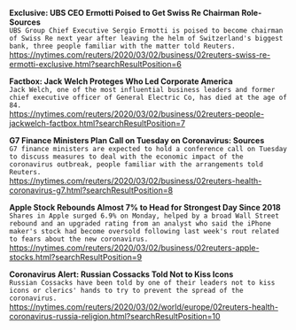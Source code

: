 **Exclusive: UBS CEO Ermotti Poised to Get Swiss Re Chairman Role-Sources**\
`UBS Group Chief Executive Sergio Ermotti is poised to become chairman of Swiss Re next year after leaving the helm of Switzerland's biggest bank, three people familiar with the matter told Reuters.`\
https://nytimes.com/reuters/2020/03/02/business/02reuters-swiss-re-ermotti-exclusive.html?searchResultPosition=6

**Factbox: Jack Welch Proteges Who Led Corporate America**\
`Jack Welch, one of the most influential business leaders and former chief executive officer of General Electric Co, has died at the age of 84.`\
https://nytimes.com/reuters/2020/03/02/business/02reuters-people-jackwelch-factbox.html?searchResultPosition=7

**G7 Finance Ministers Plan Call on Tuesday on Coronavirus: Sources**\
`G7 finance ministers are expected to hold a conference call on Tuesday to discuss measures to deal with the economic impact of the coronavirus outbreak, people familiar with the arrangements told Reuters.`\
https://nytimes.com/reuters/2020/03/02/business/02reuters-health-coronavirus-g7.html?searchResultPosition=8

**Apple Stock Rebounds Almost 7% to Head for Strongest Day Since 2018**\
`Shares in Apple surged 6.9% on Monday, helped by a broad Wall Street rebound and an upgraded rating from an analyst who said the iPhone maker's stock had become oversold following last week's rout related to fears about the new coronavirus.`\
https://nytimes.com/reuters/2020/03/02/business/02reuters-apple-stocks.html?searchResultPosition=9

**Coronavirus Alert: Russian Cossacks Told Not to Kiss Icons**\
`Russian Cossacks have been told by one of their leaders not to kiss icons or clerics' hands to try to prevent the spread of the coronavirus.`\
https://nytimes.com/reuters/2020/03/02/world/europe/02reuters-health-coronavirus-russia-religion.html?searchResultPosition=10

